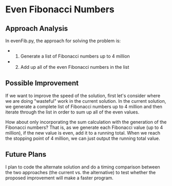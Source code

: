 # Even Fibonacci Numbers

## Approach Analysis

In evenFib.py, the approach for solving the problem is:
* 1. Generate a list of Fibonacci numbers up to 4 million
* 2. Add up all of the even Fibonacci numbers in the list

## Possible Improvement

If we want to improve the speed of the solution, first let's consider where we are doing 
"wasteful" work in the current solution. In the current solution, we generate a complete list of Fibonacci
numbers up to 4 million and then iterate through the list in order to sum up all of the even values.

How about only incorporating the sum calculation with the generation of the Fibonacci numbers?
That is, as we generate each Fibonacci value (up to 4 million), if the new value is even, add it to a running total.
When we reach the stopping point of 4 million, we can just output the running total value.

## Future Plans

I plan to code the alternate solution and do a timing comparison between the two approaches (the current vs. the alternative)
to test whether the proposed improvement will make a faster program. 
